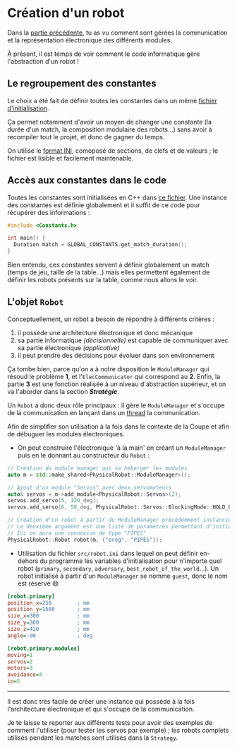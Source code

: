 # Création d'un robot

Dans la [partie précédente](communication.md), tu as vu comment sont gérées la communication et la représentation électronique des différents modules.

À présent, il est temps de voir comment le code informatique gère l'abstraction d'un robot !

## Le regroupement des constantes

Le choix a été fait de définir toutes les constantes dans un même [fichier d'initialisation](https://github.com/ClubRobotInsat/info/blob/develop/src/robot.ini).

Ça permet notamment d'avoir un moyen de changer une constante (la durée d'un match, la composition modulaire des robots...) sans avoir à recompiler tout le projet, et donc de gagner du temps.

On utilise le [format INI](https://en.wikipedia.org/wiki/INI_file), comoposé de sections, de clefs et de valeurs ; le fichier est lisible et facilement maintenable.

## Accès aux constantes dans le code

Toutes les constantes sont initialisées en C++ dans [ce fichier](https://github.com/ClubRobotInsat/info/blob/develop/src/commun/Constants.h). Une instance des constantes est définie globalement et il suffit de ce code pour récupérer des informations :

```cpp
#include <Constants.h>

int main() {
  Duration match = GLOBAL_CONSTANTS.get_match_duration();
}
```

Bien entendu, ces constantes servent à définir globalement un match (temps de jeu, taille de la table...) mais elles permettent également de définir les robots présents sur la table, comme nous allons le voir.

## L'objet `Robot`

Conceptuellement, un robot a besoin de répondre à différents critères :
1. il possède une architecture électronique et donc mécanique
2. sa partie informatique _(décisionnelle)_ est capable de communiquer avec sa partie électronique _(applicative)_
3. il peut prendre des décisions pour évoluer dans son environnement

Ça tombe bien, parce qu'on a à notre disposition le `ModuleManager` qui résoud le problème **1**, et l'`ElecCommunicator` qui correspond au **2**. Enfin, la partie **3** est une fonction réalisée à un niveau d'abstraction supérieur, et on va l'aborder dans la section ***Stratégie***.

Un `Robot` a donc deux rôle principaux : il gère le `ModuleManager` et s'occupe de la communication en lançant dans un [thread](https://en.cppreference.com/w/cpp/thread/thread) la communication.

Afin de simplifier son utilisation à la fois dans le contexte de la Coupe et afin de débuguer les modules électroniques.

* On peut construire l'électronique 'à la main' en créant un `ModuleManager` puis en le donnant au constructeur du `Robot` :

```cpp
// Création du module manager qui va héberger les modules
auto m = std::make_shared<PhysicalRobot::ModuleManager>();

// Ajout d'un module "Servos" avec deux servomoteurs
auto& servos = m->add_module<PhysicalRobot::Servos>(2);
servos.add_servo(5, 120_deg);
servos.add_servo(6, 50_deg, PhysicalRobot::Servos::BlockingMode::HOLD_ON_BLOCKING);

// Création d'un robot à partir du ModuleManager précédemment instancié
// Le deuxième argument est une liste de paramètres permettant d'initialiser la connexion au robot
// Ici on aura une connexion de type "PIPES"
PhysicalRobot::Robot robot(m, {"prog", "PIPES"});
```

* Utilisation du fichier `src/robot.ini` dans lequel on peut définir en-dehors du programme les variables d'initialisation pour n'importe quel robot (`primary`, `secondary`, `adversary`, `best_robot_of_the_world`...). Un robot initialisé à partir d'un `ModuleManager` se nomme `guest`, donc le nom est réservé :smile:

```ini
[robot.primary]
position_x=250        ; mm
position_y=1500       ; mm
size_x=300            ; mm
size_y=300            ; mm
size_z=420            ; mm
angle=-90             ; deg

[robot.primary.modules]
moving=1
servos=2
motors=3
avoidance=4
io=5
```

---

Il est donc très facile de créer une instance qui possède à la fois l'architecture électronique et qui s'occupe de la communication.

Je te laisse te reporter aux différents tests pour avoir des exemples de comment l'utiliser (pour tester les servos par exemple) ; les robots complets utilisés pendant les matches sont utilisés dans la `Strategy`.
